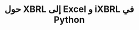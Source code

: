 ﻿---
title: حول XBRL إلى Excel و iXBRL في Python
linktitle: تحويلات
type: docs
weight: 25
url: /ar/python-net/conversion/
description: Python Finance مكتبة API يمكن استخدامها لتحويل XBRL إلى تنسيقات Excel XLSX و iXBRL.
---
